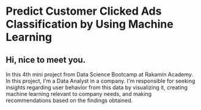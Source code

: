 # Predict Customer Clicked Ads Classification by Using Machine Learning
## Hi, nice to meet you. 
In this 4th mini project from Data Science Bootcamp at Rakamin Academy. In this project, I'm a Data Analyst in a company. I'm responsible for seeking insights regarding user behavior from this data by visualizing it, creating machine learning relevant to company needs, and making recommendations based on the findings obtained.
